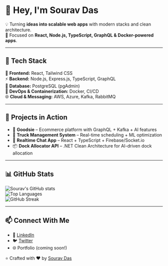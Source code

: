 # 👋 Hey, I'm Sourav Das

💡 Turning **ideas into scalable web apps** with modern stacks and clean architecture.  
🎯 Focused on **React, Node.js, TypeScript, GraphQL & Docker-powered apps**.

---

## 🚀 Tech Stack

🎨 **Frontend:** React, Tailwind CSS  
⚡ **Backend:** Node.js, Express.js, TypeScript, GraphQL  
💾 **Database:** PostgreSQL (pgAdmin)  
🐳 **DevOps & Containerization:** Docker, CI/CD  
🌐 **Cloud & Messaging:** AWS, Azure, Kafka, RabbitMQ  

---

## 🌟 Projects in Action

* 🏬 **Goodsie** – Ecommerce platform with GraphQL + Kafka + AI features  
* 🚛 **Truck Management System** – Real-time scheduling + ML optimization  
* 💬 **Realtime Chat App** – React + TypeScript + Firebase/Socket.io  
* 📦 **Dock Allocator API** – .NET Clean Architecture for AI-driven dock allocation  

---

## 📊 GitHub Stats

![Sourav's GitHub stats](https://github-readme-stats.vercel.app/api?username=iamsouravdas&show_icons=true&theme=radical)  
![Top Languages](https://github-readme-stats.vercel.app/api/top-langs/?username=iamsouravdas&layout=compact&theme=radical)  
![GitHub Streak](https://github-readme-streak-stats.herokuapp.com/?user=iamsouravdas&theme=radical)

---

## 📫 Connect With Me

* 💼 [LinkedIn](https://www.linkedin.com/)  
* 🐦 [Twitter](https://twitter.com/)  
* 🌐 Portfolio (coming soon!)  

⭐️ Crafted with ❤️ by [Sourav Das](https://github.com/iamsouravdas)
